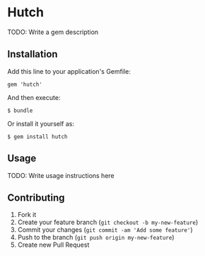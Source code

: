 # Hutch

TODO: Write a gem description

## Installation

Add this line to your application's Gemfile:

    gem 'hutch'

And then execute:

    $ bundle

Or install it yourself as:

    $ gem install hutch

## Usage

TODO: Write usage instructions here

## Contributing

1. Fork it
2. Create your feature branch (`git checkout -b my-new-feature`)
3. Commit your changes (`git commit -am 'Add some feature'`)
4. Push to the branch (`git push origin my-new-feature`)
5. Create new Pull Request
